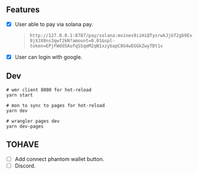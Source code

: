 ## Features

- [x] User able to pay via solana pay.
  > `http://127.0.0.1:8787/pay/solana:mvines9iiHiQTysrwkJjGf2gb9Ex9jXJX8ns3qwf2kN?amount=0.01&spl-token=EPjFWdd5AufqSSqeM2qN1xzybapC8G4wEGGkZwyTDt1v`
- [x] User can login with google.

## Dev

```
# wmr client 8080 for hot-reload
yarn start

# mon to sync to pages for hot-reload
yarn dev

# wrangler pages dev
yarn dev-pages
```

## TOHAVE

- [ ] Add connect phantom wallet button.
- [ ] Discord.
